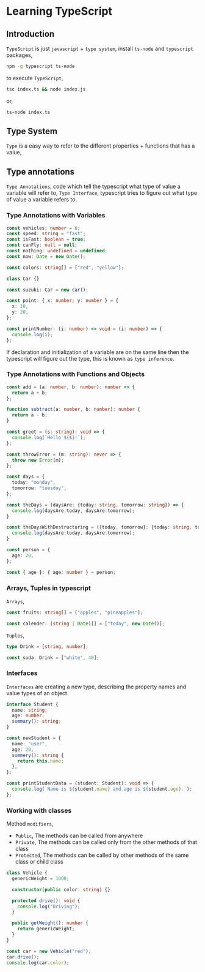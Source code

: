 # Learning TypeScript

## Introduction

`TypeScript` is just `javascript` + `type system`, install `ts-node` and `typescript` packages,

```bash
npm -g typescript ts-node
```

to execute `TypeScript`,

```bash
tsc index.ts && node index.js
```

or,

```bash
ts-node index.ts
```

## Type System

`Type` is a easy way to refer to the different properties + functions that has a value,

## Type annotations

`Type Annotations`, code which tell the typescript what type of value a variable will refer to, `Type Interface`, typescript tries to figure out what type of value a variable refers to.

### Type Annotations with Variables

```typescript
const vehicles: number = 6;
const speed: string = "fast";
const isFast: boolean = true;
const canFly: null = null;
const nothing: undefined = undefined;
const now: Date = new Date();
```

```typescript
const colors: string[] = ["red", "yellow"];

class Car {}

const suzuki: Car = new car();

const point: { x: number; y: number } = {
  x: 10,
  y: 20,
};
```

```typescript
const printNumber: (i: number) => void = (i: number) => {
  console.log(i);
};
```

If declaration and initialization of a variable are on the same line then the typescript will figure out the type, this is known as `type inference`.

### Type Annotations with Functions and Objects

```typescript
const add = (a: number, b: number): number => {
  return a + b;
};

function subtract(a: number, b: number): number {
  return a - b;
}
```

```typescript
const greet = (s: string): void => {
  console.log(`Hello ${s}!`);
};

const throwError = (m: string): never => {
  throw new Error(m);
};
```

```typescript
const days = {
  today: "monday",
  tomorrow: "tuesday",
};

const theDays = (daysAre: {today: string, tomorrow: string}) => {
  console.log(daysAre:today, daysAre:tomorrow);
}

const theDaysWithDestructuring = ({today, tomorrow}: {today: string, tomorrow: string}) => {
  console.log(daysAre:today, daysAre:tomorrow);
}
```

```typescript
const person = {
  age: 20,
};

const { age }: { age: number } = person;
```

### Arrays, Tuples in typescript

`Arrays`,

```typescript
const fruits: string[] = ["apples", "pineapples"];

const calender: (string | Date)[] = ["today", new Date()];
```

`Tuples`,

```typescript
type Drink = [string, number];

const soda: Drink = ["white", 40];
```

### Interfaces

`Interfaces` are creating a new type, describing the property names and value types of an object.

```typescript
interface Student {
  name: string;
  age: number;
  summary(): string;
}

const newStudent = {
  name: "user",
  age: 20,
  summery(): string {
    return this.name;
  },
};

const printStudentData = (student: Student): void => {
  console.log(`Name is ${student.name} and age is ${student.age}.`);
};
```

### Working with classes

Method `modifiers`,

- `Public`, The methods can be called from anywhere
- `Private`, The methods can be called only from the other methods of that class
- `Protected`, The methods can be called by other methods of the same class or child class

```typescript
class Vehicle {
  genericWeight = 1000;

  constructor(public color: string) {}

  protected drive(): void {
    console.log("Driving");
  }

  public getWeight(): number {
    return genericWeight;
  }
}

const car = new Vehicle("red");
car.drive();
console.log(car.color);
```
